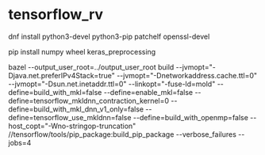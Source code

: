 # tensorflow_rv
dnf install python3-devel python3-pip patchelf openssl-devel

pip install numpy wheel keras_preprocessing

bazel --output_user_root=../output_user_root build   --jvmopt="-Djava.net.preferIPv4Stack=true"   --jvmopt="-Dnetworkaddress.cache.ttl=0"   --jvmopt="-Dsun.net.inetaddr.ttl=0"   --linkopt="-fuse-ld=mold"   --define=build_with_mkl=false   --define=enable_mkl=false   --define=tensorflow_mkldnn_contraction_kernel=0   --define=build_with_mkl_dnn_v1_only=false   --define=tensorflow_use_mkldnn=false   --define=build_with_openmp=false   --host_copt="-Wno-stringop-truncation"   //tensorflow/tools/pip_package:build_pip_package   --verbose_failures   --jobs=4
